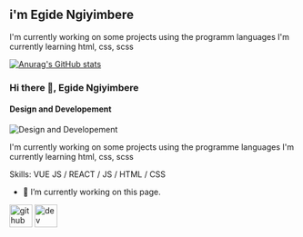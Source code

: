 ## i'm Egide Ngiyimbere
I'm currently working on some projects using the programm languages
I'm currently learning html, css, scss

[![Anurag's GitHub stats](https://github-readme-stats.vercel.app/api?username=eg-max)](https://github.com/anuraghazra/github-readme-stats)
### Hi there 👋, Egide Ngiyimbere
#### Design and Developement
![Design and Developement](https://arturssmirnovs.github.io/github-profile-readme-generator/images/banner.png)

I'm currently working on some projects using the programme languages I'm currently learning html, css, scss

Skills: VUE JS / REACT / JS / HTML / CSS

- 🔭 I’m currently working on this page. 


[<img src='https://cdn.jsdelivr.net/npm/simple-icons@3.0.1/icons/github.svg' alt='github' height='40'>](https://github.com/eg-max)  [<img src='https://cdn.jsdelivr.net/npm/simple-icons@3.0.1/icons/dev-dot-to.svg' alt='dev' height='40'>](https://dev.to/eg-max)  

